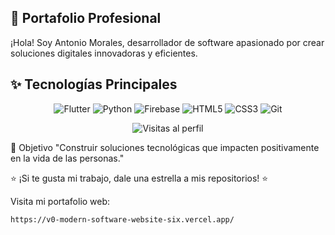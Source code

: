 ## 🚀 Portafolio Profesional

¡Hola! Soy Antonio Morales, desarrollador de software apasionado por crear soluciones digitales innovadoras y eficientes.

## **✨ Tecnologías Principales**  
<p align="center">
  <img src="https://img.shields.io/badge/Flutter-02569B?style=for-the-badge&logo=flutter&logoColor=white" alt="Flutter">
  <img src="https://img.shields.io/badge/Python-3776AB?style=for-the-badge&logo=python&logoColor=white" alt="Python">
  <img src="https://img.shields.io/badge/Firebase-FFCA28?style=for-the-badge&logo=firebase&logoColor=black" alt="Firebase">
  <img src="https://img.shields.io/badge/HTML5-E34F26?style=for-the-badge&logo=html5&logoColor=white" alt="HTML5">
  <img src="https://img.shields.io/badge/CSS3-1572B6?style=for-the-badge&logo=css3&logoColor=white" alt="CSS3">
  <img src="https://img.shields.io/badge/Git-F05032?style=for-the-badge&logo=git&logoColor=white" alt="Git">
</p>

<p align="center"> <img src="https://komarev.com/ghpvc/?username=TuUsuarioGitHub&label=Profile%20views&color=0e75b6&style=flat" alt="Visitas al perfil"> </p>
🎯 Objetivo
"Construir soluciones tecnológicas que impacten positivamente en la vida de las personas."

⭐ ¡Si te gusta mi trabajo, dale una estrella a mis repositorios! ⭐

Visita mi portafolio web: 

`https://v0-modern-software-website-six.vercel.app/`
 